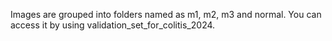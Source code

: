 Images are grouped into folders named as m1, m2, m3 and normal. You can access it by using validation_set_for_colitis_2024.
